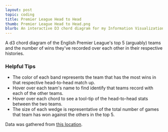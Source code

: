 ```yaml
---
layout: post
topic: coding
title: Premier League Head to Head
thumb: Premier League Head to Head.png
blurb: An interactive D3 chord diagram for my Information Visualization class.
---
```

<style>

#circle circle {
fill: none;
pointer-events: all;
}

.group path {
fill-opacity: .5;
}

.chord {
  fill-opacity: .8;
}

#circle:hover path.fade {
  fill-opacity: .1;
  line-height: 0;
}

</style>
<body>

<div id="title">
  <p class="lead">A d3 chord diagram of the English Premier League's top 5 (arguably) teams and the number of wins they've recorded over each other in their respective histories.</p>
</div>

<div id="instructions">
  <h3>Helpful Tips</h3>
    <ul>
      <li>The color of each band represents the team that has the most wins in that respective head-to-head match up.</li>
      <li>Hover over each team's name to find identify that teams record with each of the other teams.</li>
      <li>Hover over each chord to see a tool-tip of the head-to-head stats between the two teams.</li>
      <li>The size of each wedge is representative of the total number of games that team has won against the others in the top 5. </li>
    </ul>
    <p>Data was gathered from <a href="http://www.arsenal-world.co.uk/head_to_head/manchester_city/vs/liverpool/index.shtml"> this location</a>.</p>
</div>

<div id="chart">
</div>

<script src="http://d3js.org/d3.v3.min.js"></script>
<script>
// From http://mkweb.bcgsc.ca/circos/guide/tables/
var matrix = [
  [0, 66, 74, 89, 71], // Arsenal
  [55, 0, 46, 57, 57], // Chelsea
  [88, 68, 0, 69, 70], // Man Utd
  [33, 33, 45, 0, 41], // Man City
  [53, 49, 60, 82, 0] // Liverpool
];

// Create SVG Element
var width = 550;
var height = 550;
var svg = d3.select("#chart")
     .append("svg")
     .attr("width", width)
     .attr("height", height)
     .append("g")
     .attr("id", "circle")
     .attr("transform","translate(" + width / 2 + "," + height / 2 + ")");

// Create Range and Scale
var range = ["#840100", "#0139CF", "#E41023", "#009FCF", "#D68901"];
var fill = d3.scale.ordinal()
       .domain(d3.range(range.length))
       .range(range);

var innerRadius = Math.min(width, height) * .4;
var outerRadius = innerRadius * 1.15;

var path = d3.svg.chord()
.radius(innerRadius);

svg.append("circle")
.attr("r", outerRadius);

var layout = d3.layout.chord()
       .padding(.05)
       .sortSubgroups(d3.descending)
       .matrix(matrix);

// Add a group per Team.
var group = svg.selectAll(".group")
      .data(layout.groups)
      .enter().append("g")
      .attr("class", "group")
      .on("mouseover", fade(.1))
      .on("mouseout", fade(1));

var groupPath = group.append("path")
       .attr("id", function(d, i) { return "group" + i; })
       .style("fill", function(d) {
            return fill(d.index);
       })
       .style("stroke", function(d) {
            return fill(d.index);
       })
      .attr("d", d3.svg.arc()
           .innerRadius(innerRadius)
           .outerRadius(outerRadius))
      // .on("mouseover", fade(.1))
      // .on("mouseout", fade(1));

var teams = ["Arsenal", "Chelsea", "Man United", "Man City", "Liverpool"];

// Add a text label.
var groupText = group.append("text")
    .attr("dx", 10 )
    .attr("dy", 25)
    .attr("font-size", "1.1em")
    .attr("color", "white");

groupText.append("textPath")
    .attr("xlink:href", function(d, i) { return "#group" + i; })
    .text(function(d, i) { return teams[i]; });

// Add the chords.
var chord = svg.selectAll(".chord")
    .data(layout.chords)
    .enter().append("path")
    .attr("class", "chord")
    .style("fill", function(d, i) {
            return fill(d.source.index);
      })
    .style("stroke", function(d, i) {
            return fill(d.source.index);
       })
    .attr("d", path);

// Add an elaborate mouseover title for each chord.
 chord.append("title").text(function(d) {
     return teams[d.source.index]
     + " has beaten " + teams[d.target.index]
     +  " " + d.source.value + " times."
     + "\n" + teams[d.target.index]
     + " has beaten " + teams[d.source.index]
     +  " " + d.target.value + " times.";
 });

function fade(opacity) {
    return function(g, i) {
        svg.selectAll(".chord")
            .filter(function(d) {
                return d.source.index != i && d.target.index != i;
            })
            .transition()
            .style("opacity", opacity);
    };
};
</script>
</body>
